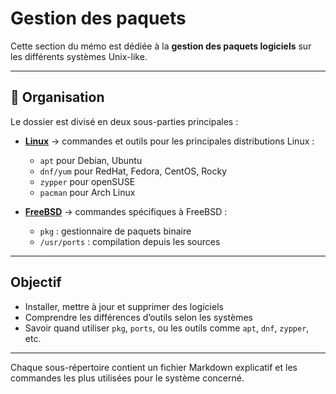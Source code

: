 # Gestion des paquets

Cette section du mémo est dédiée à la **gestion des paquets logiciels** sur les différents systèmes Unix-like.

---

## 🔹 Organisation

Le dossier est divisé en deux sous-parties principales :

- **[Linux](linux.md)** → commandes et outils pour les principales distributions Linux :
  - `apt` pour Debian, Ubuntu
  - `dnf/yum` pour RedHat, Fedora, CentOS, Rocky
  - `zypper` pour openSUSE
  - `pacman` pour Arch Linux

- **[FreeBSD](freebsd.md)** → commandes spécifiques à FreeBSD :
  - `pkg` : gestionnaire de paquets binaire
  - `/usr/ports` : compilation depuis les sources

---

## Objectif

- Installer, mettre à jour et supprimer des logiciels
- Comprendre les différences d’outils selon les systèmes
- Savoir quand utiliser `pkg`, `ports`, ou les outils comme `apt`, `dnf`, `zypper`, etc.

---

Chaque sous-répertoire contient un fichier Markdown explicatif et les commandes les plus utilisées pour le système concerné.
